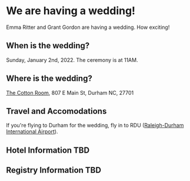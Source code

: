 # We are having a wedding!
Emma Ritter and Grant Gordon are having a wedding. How exciting!

## When is the wedding?
Sunday, January 2nd, 2022. The ceremony is at 11AM.

## Where is the wedding?
[The Cotton Room](https://tchospitalitygroup.com/our-companies/the-cotton-room/), 807 E Main St, Durham NC, 27701

## Travel and Accomodations
If you're flying to Durham for the wedding, fly in to RDU ([Raleigh-Durham International Airport](https://www.rdu.com/)).

## Hotel Information TBD

## Registry Information TBD
